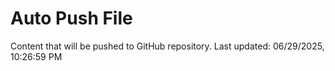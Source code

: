 # Auto Push File

Content that will be pushed to GitHub repository.
Last updated: 06/29/2025, 10:26:59 PM